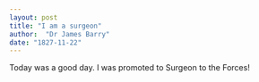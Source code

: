 ```yaml
---
layout: post
title: "I am a surgeon"
author:  "Dr James Barry"
date: "1827-11-22"
---
```


Today was a good day. I was promoted to Surgeon to the Forces!
